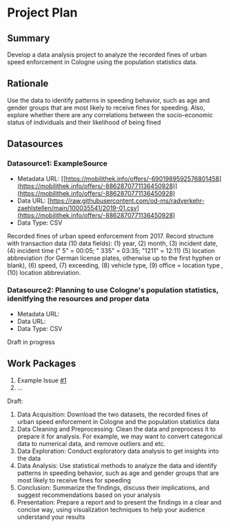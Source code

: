 # Project Plan

## Summary

<!-- Describe your data science project in max. 5 sentences. -->
Develop a data analysis project to analyze the recorded fines of urban speed enforcement in Cologne using the population statistics data.

## Rationale

<!-- Outline the impact of the analysis, e.g. which pains it solves. -->
Use the data to identify patterns in speeding behavior, such as age and gender groups that are most likely to receive fines for speeding. Also, explore whether there are any correlations between the socio-economic status of individuals and their likelihood of being fined

## Datasources

<!-- Describe each datasources you plan to use in a section. Use the prefic "DatasourceX" where X is the id of the datasource. -->

### Datasource1: ExampleSource
* Metadata URL: [[https://mobilithek.info/offers/-6901989592576801458](https://mobilithek.info/offers/-8862870771136450928)](https://mobilithek.info/offers/-8862870771136450928)
* Data URL: [https://raw.githubusercontent.com/od-ms/radverkehr-zaehlstellen/main/100035541/2019-01.csv](https://mobilithek.info/offers/-8862870771136450928)
* Data Type: CSV

Recorded fines of urban speed enforcement from 2017. Record structure with transaction data (10 data fields): 
(1) year, (2) month, (3) incident date, (4) incident time (" 5" = 00:05; " 335" = 03:35; "1211" = 12:11) 
(5) location abbreviation (for German license plates, otherwise up to the first hyphen or blank), (6) speed, (7) exceeding, (8) vehicle type, 
(9) office = location type ,(10) location abbreviation.

### Datasource2: Planning to use Cologne's population statistics, idenitfying the resources and proper data
* Metadata URL: 
* Data URL: 
* Data Type: CSV

Draft in progress


## Work Packages

<!-- List of work packages ordered sequentially, each pointing to an issue with more details. -->

1. Example Issue [#1][i1]
2. ...

Draft:
1. Data Acquisition: Download the two datasets, the recorded fines of urban speed enforcement in Cologne and the population statistics data
2. Data Cleaning and Preprocessing: Clean the data and preprocess it to prepare it for analysis. For example, we may want to convert categorical data to numerical data, and remove outliers and etc.
3. Data Exploration: Conduct exploratory data analysis to get insights into the data
4. Data Analysis: Use statistical methods to analyze the data and identify patterns in speeding behavior, such as age and gender groups that are most likely to receive fines for speeding
5. Conclusion: Summarize the findings, discuss their implications, and suggest recommendations based on your analysis
6. Presentation: Prepare a report and to present the findings in a clear and concise way, using visualization techniques to help your audience understand your results

[i1]: https://github.com/jvalue/2023-amse-template/issues/1
